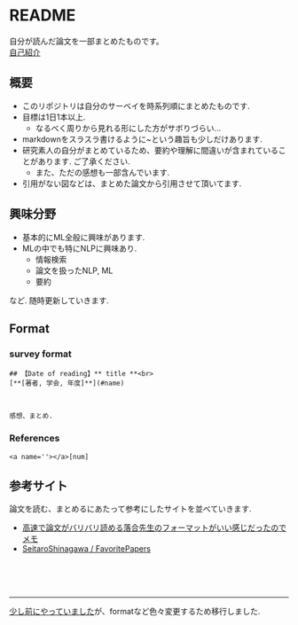 # README

自分が読んだ論文を一部まとめたものです。<br>
[自己紹介](https://tsutsumi-portfolio.wraptas.site/)

## 概要
* このリポジトリは自分のサーベイを時系列順にまとめたものです.
* 目標は1日1本以上.
  * なるべく周りから見れる形にした方がサボりづらい...
* markdownをスラスラ書けるように~という趣旨も少しだけあります.
* 研究素人の自分がまとめているため、要約や理解に間違いが含まれていることがあります. ご了承ください.
  * また、ただの感想も一部含んでいます.
* 引用がない図などは、まとめた論文から引用させて頂いてます.



## 興味分野
* 基本的にML全般に興味があります.
* MLの中でも特にNLPに興味あり.
  * 情報検索
  * 論文を扱ったNLP, ML
  * 要約

など. 随時更新していきます.

## Format

### survey format
```
## 【Date of reading】** title **<br>
[**[著者, 学会, 年度]**](#name)



感想、まとめ.

```
### References
```
<a name=''></a>[num]

```



## 参考サイト
論文を読む、まとめるにあたって参考にしたサイトを並べていきます.
* [高速で論文がバリバリ読める落合先生のフォーマットがいい感じだったのでメモ](https://lafrenze.hatenablog.com/entry/2015/08/04/120205)
* [SeitaroShinagawa / FavoritePapers](https://github.com/SeitaroShinagawa/FavoritePapers)


<br><br><br>
* * *


[少し前にやっていました](https://github.com/tsutsumi-ozro/My-Papers-Survey)が、formatなど色々変更するため移行しました.
